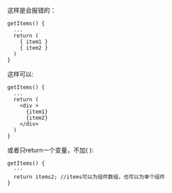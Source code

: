 这样是会报错的：
```
getItems() {
  ...
  return (
    { item1 }
    { item2 }
  )
}
```

这样可以:
```
getItems() {
  ...
  return (
    <div >
      {item1}
      {item2}
    </div>
  )
}
```

或者只return一个变量，不加( ):
```
getItems() {
  ···
  return items2; //items可以为组件数组，也可以为单个组件
}

